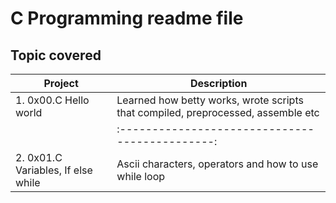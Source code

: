 # C Programming readme file

## Topic covered
 
|    Project                                           |       Description                              |
|------------------------------------------------------|------------------------------------------------|
| 1. 0x00.C Hello world                                |   Learned how betty works, wrote scripts that compiled, preprocessed, assemble etc|
    | :---------------------------------------------:   |     :------------------------------------------: |
| 2. 0x01.C Variables, If else while                   |   Ascii characters, operators and  how to use while loop| 
